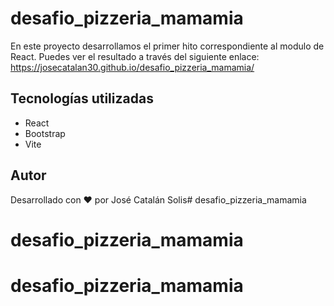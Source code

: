 # desafio_pizzeria_mamamia
En este proyecto desarrollamos el primer hito correspondiente al modulo de React. Puedes ver el resultado a través del siguiente enlace: https://josecatalan30.github.io/desafio_pizzeria_mamamia/
## Tecnologías utilizadas
- React
- Bootstrap
- Vite

## Autor
Desarrollado con :heart: por José Catalán Solis# desafio_pizzeria_mamamia
# desafio_pizzeria_mamamia
# desafio_pizzeria_mamamia
